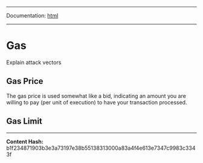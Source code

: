 -----

Documentation: [html](https://docs-beta.ethers.io/)

-----

Gas
===


Explain attack vectors


Gas Price
---------


The gas price is used somewhat like a bid, indicating an amount
you are willing to pay (per unit of execution) to have your transaction
processed.


Gas Limit
---------




-----
**Content Hash:** b1f234871903b3e3a73197e38b55138313000a83a4f4e613e7347c9983c3343f